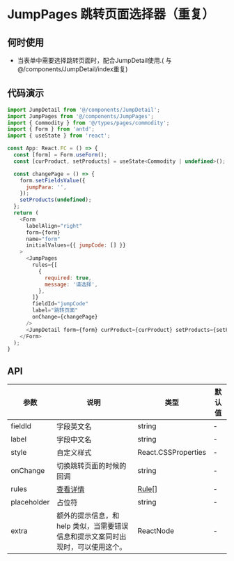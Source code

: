 # JumpPages 跳转页面选择器（重复）

## 何时使用
- 当表单中需要选择跳转页面时，配合JumpDetail使用.( 与@/components/JumpDetail/index重复)

## 代码演示

```js
import JumpDetail from '@/components/JumpDetail';
import JumpPages from '@/components/JumpPages';
import { Commodity } from '@/types/pages/commodity';
import { Form } from 'antd';
import { useState } from 'react';

const App: React.FC = () => {
  const [form] = Form.useForm();
  const [curProduct, setProducts] = useState<Commodity | undefined>();

  const changePage = () => {
    form.setFieldsValue({
      jumpPara: '',
    });
    setProducts(undefined);
  };
  return (
    <Form
      labelAlign="right"
      form={form}
      name="form"
      initialValues={{ jumpCode: [] }}
    >
      <JumpPages
        rules={[
          {
            required: true,
            message: '请选择',
          },
        ]}
        fieldId="jumpCode"
        label="跳转页面"
        onChange={changePage}
      />
      <JumpDetail form={form} curProduct={curProduct} setProducts={setProducts} />
    </Form>
  );
}
```

## API

| 参数 | 说明 | 类型 | 默认值 |
| --- | --- | --- | --- |
| fieldId | 字段英文名 | string | - |
| label | 字段中文名 |string | - |
| style | 自定义样式 | React.CSSProperties | - |
| onChange | 切换跳转页面的时候的回调 | string | - |
| rules | [查看详情](https://ant.design/components/form-cn/#Form.Item) | [Rule](https://ant.design/components/form-cn/#Rule)[] | - |
| placeholder | 占位符 | string | - |
| extra | 额外的提示信息，和 help 类似，当需要错误信息和提示文案同时出现时，可以使用这个。| ReactNode | - |
